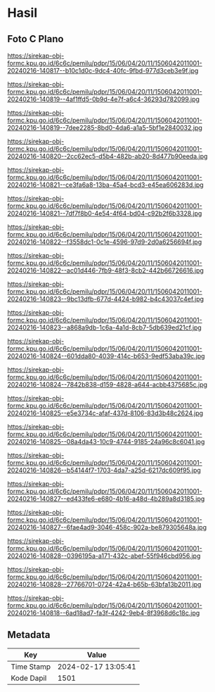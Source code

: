 # Hasil

## Foto C Plano

https://sirekap-obj-formc.kpu.go.id/6c6c/pemilu/pdpr/15/06/04/20/11/1506042011001-20240216-140817--b10c1d0c-9dc4-40fc-9fbd-977d3ceb3e9f.jpg

https://sirekap-obj-formc.kpu.go.id/6c6c/pemilu/pdpr/15/06/04/20/11/1506042011001-20240216-140819--4af1ffd5-0b9d-4e7f-a6c4-36293d782099.jpg

https://sirekap-obj-formc.kpu.go.id/6c6c/pemilu/pdpr/15/06/04/20/11/1506042011001-20240216-140819--7dee2285-8bd0-4da6-a1a5-5bf1e2840032.jpg

https://sirekap-obj-formc.kpu.go.id/6c6c/pemilu/pdpr/15/06/04/20/11/1506042011001-20240216-140820--2cc62ec5-d5b4-482b-ab20-8d477b90eeda.jpg

https://sirekap-obj-formc.kpu.go.id/6c6c/pemilu/pdpr/15/06/04/20/11/1506042011001-20240216-140821--ce3fa6a8-13ba-45a4-bcd3-e45ea606283d.jpg

https://sirekap-obj-formc.kpu.go.id/6c6c/pemilu/pdpr/15/06/04/20/11/1506042011001-20240216-140821--7df7f8b0-4e54-4f64-bd04-c92b2f6b3328.jpg

https://sirekap-obj-formc.kpu.go.id/6c6c/pemilu/pdpr/15/06/04/20/11/1506042011001-20240216-140822--f3558dc1-0c1e-4596-97d9-2d0a6256694f.jpg

https://sirekap-obj-formc.kpu.go.id/6c6c/pemilu/pdpr/15/06/04/20/11/1506042011001-20240216-140822--ac01d446-7fb9-48f3-8cb2-442b66726616.jpg

https://sirekap-obj-formc.kpu.go.id/6c6c/pemilu/pdpr/15/06/04/20/11/1506042011001-20240216-140823--9bc13dfb-677d-4424-b982-b4c43037c4ef.jpg

https://sirekap-obj-formc.kpu.go.id/6c6c/pemilu/pdpr/15/06/04/20/11/1506042011001-20240216-140823--a868a9db-1c6a-4a1d-8cb7-5db639ed21cf.jpg

https://sirekap-obj-formc.kpu.go.id/6c6c/pemilu/pdpr/15/06/04/20/11/1506042011001-20240216-140824--601dda80-4039-414c-b653-9edf53aba39c.jpg

https://sirekap-obj-formc.kpu.go.id/6c6c/pemilu/pdpr/15/06/04/20/11/1506042011001-20240216-140824--7842b838-d159-4828-a644-acbb4375685c.jpg

https://sirekap-obj-formc.kpu.go.id/6c6c/pemilu/pdpr/15/06/04/20/11/1506042011001-20240216-140825--e5e3734c-afaf-437d-8106-83d3b48c2624.jpg

https://sirekap-obj-formc.kpu.go.id/6c6c/pemilu/pdpr/15/06/04/20/11/1506042011001-20240216-140825--08a4da43-10c9-4744-9185-24a96c8c6041.jpg

https://sirekap-obj-formc.kpu.go.id/6c6c/pemilu/pdpr/15/06/04/20/11/1506042011001-20240216-140826--b54144f7-1703-4da7-a25d-6217dc609f95.jpg

https://sirekap-obj-formc.kpu.go.id/6c6c/pemilu/pdpr/15/06/04/20/11/1506042011001-20240216-140827--ed433fe6-e680-4b16-a48d-4b289a8d3185.jpg

https://sirekap-obj-formc.kpu.go.id/6c6c/pemilu/pdpr/15/06/04/20/11/1506042011001-20240216-140827--6fae4ad9-3046-458c-902a-be879305648a.jpg

https://sirekap-obj-formc.kpu.go.id/6c6c/pemilu/pdpr/15/06/04/20/11/1506042011001-20240216-140828--0396195a-a171-432c-abef-55f946cbd956.jpg

https://sirekap-obj-formc.kpu.go.id/6c6c/pemilu/pdpr/15/06/04/20/11/1506042011001-20240216-140828--27766701-0724-42a4-b65b-63bfa13b2011.jpg

https://sirekap-obj-formc.kpu.go.id/6c6c/pemilu/pdpr/15/06/04/20/11/1506042011001-20240216-140818--6ad18ad7-fa3f-4242-9eb4-8f3968d6c18c.jpg


## Metadata

| Key        | Value               |
| ---------- | ------------------- |
| Time Stamp | 2024-02-17 13:05:41 |
| Kode Dapil | 1501                |



